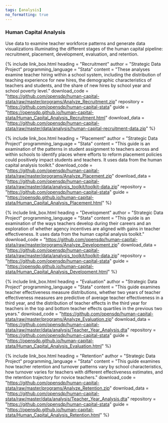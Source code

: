 ```yaml
---
tags: [analysis]
no_formatting: true
---
```


### Human Capital Analysis
Use data to examine teacher workforce patterns and generate data visualizations illuminating the different stages of the human capital pipeline: recruitment, placement, development, evaluation, and retention.

{% include link_box.html
  heading = "Recruitment"
  author = "Strategic Data Project"
  programming_language = "Stata"
  content = "These analyses examine teacher hiring within a school system, including the distribution of teaching experience for new hires, the demographic characteristics of teachers and students, and the share of new hires by school year and school poverty level."
  download_code = "https://github.com/opensdp/human-capital-stata/raw/master/programs/Analyze_Recruitment.zip"
  repository = "https://github.com/opensdp/human-capital-stata"
  guide = "https://opensdp.github.io/human-capital-stata/Human_Capital_Analysis_Recruitment.html"
  download_data = "https://github.com/opensdp/human-capital-stata/raw/master/data/analysis/human-capital-recruitment-data.zip"
  %}

{% include link_box.html
  heading = "Placement"
  author = "Strategic Data Project"
  programming_language = "Stata"
  content = "This guide is an examination of the patterns in student assignment to teachers across and within schools to identify places where efforts to reform placement policies could positively impact students and teachers. It uses data from the human capital analysis toolkit."
  download_code = "https://github.com/opensdp/human-capital-stata/raw/master/programs/Analyze_Placement.zip"
  download_data = "https://github.com/opensdp/human-capital-stata/raw/master/data/analysis_toolkit/toolkit-data.zip"
  repository = "https://github.com/opensdp/human-capital-stata"
  guide = "https://opensdp.github.io/human-capital-stata/Human_Capital_Analysis_Placement.html"
  %}

{% include link_box.html
  heading = "Development"
  author = "Strategic Data Project"
  programming_language = "Stata"
  content = "This guide is an examination of the ways teachers develop during their careers and an exploration of whether agency incentives are aligned with gains in teacher effectiveness. It uses data from the human capital analysis toolkit."
  download_code = "https://github.com/opensdp/human-capital-stata/raw/master/programs/Analyze_Development.zip"
  download_data = "https://github.com/opensdp/human-capital-stata/raw/master/data/analysis_toolkit/toolkit-data.zip"
  repository = "https://github.com/opensdp/human-capital-stata"
  guide = "https://opensdp.github.io/human-capital-stata/Human_Capital_Analysis_Development.html"
  %}

{% include link_box.html
  heading = "Evaluation"
  author = "Strategic Data Project"
  programming_language = "Stata"
  content = "This guide examines teacher effectiveness measure distributions, whether two years of teacher effectiveness measures are predictive of average teacher effectiveness in a third year, and the distribution of teacher effects in the third year for teachers in the top and bottom teacher effects quartiles in the previous two years."
  download_code = "https://github.com/opensdp/human-capital-stata/raw/master/programs/Analyze_Evaluation.zip"
  download_data = "https://github.com/opensdp/human-capital-stata/raw/master/data/analysis/Teacher_Year_Analysis.dta"
  repository = "https://github.com/opensdp/human-capital-stata"
  guide = "https://opensdp.github.io/human-capital-stata/Human_Capital_Analysis_Evaluation.html"
  %}

{% include link_box.html
  heading = "Retention"
  author = "Strategic Data Project"
  programming_language = "Stata"
  content = "This guide examines how teacher retention and turnover patterns vary by school characteristics, how turnover varies for teachers with different effectiveness estimates, and the retention trajectory for novice teachers."
  download_code = "https://github.com/opensdp/human-capital-stata/raw/master/programs/Analyze_Retention.zip"
  download_data = "https://github.com/opensdp/human-capital-stata/raw/master/data/analysis/Teacher_Year_Analysis.dta"
  repository = "https://github.com/opensdp/human-capital-stata"
  guide = "https://opensdp.github.io/human-capital-stata/Human_Capital_Analysis_Retention.html"
  %}
